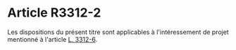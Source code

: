 # Article R3312-2

  
Les dispositions du présent titre sont applicables à l'intéressement de projet mentionné à l'article [L. 3312-6][1].

 [1]: /affichCodeArticle.do?cidTexte=LEGITEXT000006072050&idArticle=LEGIARTI000006902959&dateTexte=&categorieLien=cid